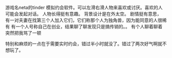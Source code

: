 游戏名neta的tinder
模拟约会软件。可以左滑右滑人物来喜欢或讨厌。喜欢的人可能会发起对话。
人物长得挺有意趣。
背景设计是在外太空。
剧情挺有意思，
有一对夫妻在找第三个人加入它们，它们称那个人为独角兽，因为能同意的人很稀有
有一个人号称自己在创业，结果聊了聊发现只是搞传销的。。
有个人聊着聊着突然把我骂了一顿

特别和麻烦的一点在于需要实时约会，错过半小时就没了。错过了两次好气啊就不想玩了。